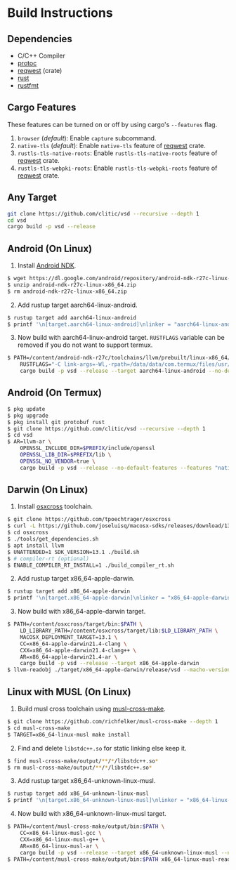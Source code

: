 # Build Instructions

## Dependencies

- C/C++ Compiler
- [protoc](https://github.com/protocolbuffers/protobuf)
- [reqwest](https://github.com/seanmonstar/reqwest#requirements) (crate)
- [rust](https://www.rust-lang.org)
- [rustfmt](https://github.com/rust-lang/rustfmt)

## Cargo Features

These features can be turned on or off by using cargo's `--features` flag.

1. `browser` (*default*): Enable `capture` subcommand.
2. `native-tls` (*default*): Enable `native-tls` feature of [reqwest] crate.
3. `rustls-tls-native-roots`: Enable `rustls-tls-native-roots` feature of [reqwest] crate.
4. `rustls-tls-webpki-roots`: Enable `rustls-tls-webpki-roots` feature of [reqwest] crate.

## Any Target

```bash
git clone https://github.com/clitic/vsd --recursive --depth 1
cd vsd
cargo build -p vsd --release
```

## Android (On Linux)

1. Install [Android NDK](https://developer.android.com/ndk/downloads).

```bash
$ wget https://dl.google.com/android/repository/android-ndk-r27c-linux-x86_64.zip
$ unzip android-ndk-r27c-linux-x86_64.zip
$ rm android-ndk-r27c-linux-x86_64.zip
```

2. Add rustup target aarch64-linux-android.

```bash
$ rustup target add aarch64-linux-android
$ printf '\n[target.aarch64-linux-android]\nlinker = "aarch64-linux-android25-clang"\n' >> $HOME/.cargo/config.toml
```

3. Now build with aarch64-linux-android target. `RUSTFLAGS` variable can be removed if you do not want to support termux.

```bash
$ PATH=/content/android-ndk-r27c/toolchains/llvm/prebuilt/linux-x86_64/bin:$PATH \
    RUSTFLAGS="-C link-args=-Wl,-rpath=/data/data/com.termux/files/usr/lib -C link-args=-Wl,--enable-new-dtags" \
    cargo build -p vsd --release --target aarch64-linux-android --no-default-features --features "rustls-tls"
```

## Android (On Termux)

```bash
$ pkg update
$ pkg upgrade
$ pkg install git protobuf rust
$ git clone https://github.com/clitic/vsd --recursive --depth 1
$ cd vsd
$ AR=llvm-ar \
    OPENSSL_INCLUDE_DIR=$PREFIX/include/openssl
    OPENSSL_LIB_DIR=$PREFIX/lib \
    OPENSSL_NO_VENDOR=true \
    cargo build -p vsd --release --no-default-features --features "native-tls"
```

## Darwin (On Linux)

1. Install [osxcross](https://github.com/tpoechtrager/osxcross) toolchain.

```bash
$ git clone https://github.com/tpoechtrager/osxcross
$ curl -L https://github.com/joseluisq/macosx-sdks/releases/download/13.1/MacOSX13.1.sdk.tar.xz -o osxcross/tarballs/MacOSX13.1.sdk.tar.xz
$ cd osxcross
$ ./tools/get_dependencies.sh
$ apt install llvm
$ UNATTENDED=1 SDK_VERSION=13.1 ./build.sh
$ # compiler-rt (optional)
$ ENABLE_COMPILER_RT_INSTALL=1 ./build_compiler_rt.sh
```

2. Add rustup target x86_64-apple-darwin.

```bash
$ rustup target add x86_64-apple-darwin
$ printf '\n[target.x86_64-apple-darwin]\nlinker = "x86_64-apple-darwin21.4-clang"\n' >> $HOME/.cargo/config.toml
```

3. Now build with x86_64-apple-darwin target.

```bash
$ PATH=/content/osxcross/target/bin:$PATH \
    LD_LIBRARY_PATH=/content/osxcross/target/lib:$LD_LIBRARY_PATH \
    MACOSX_DEPLOYMENT_TARGET=13.1 \
    CC=x86_64-apple-darwin21.4-clang \
    CXX=x86_64-apple-darwin21.4-clang++ \
    AR=x86_64-apple-darwin21.4-ar \
    cargo build -p vsd --release --target x86_64-apple-darwin
$ llvm-readobj ./target/x86_64-apple-darwin/release/vsd --macho-version-min --needed-libs
```

## Linux with MUSL (On Linux)

1. Build musl cross toolchain using [musl-cross-make](https://github.com/richfelker/musl-cross-make).

```bash
$ git clone https://github.com/richfelker/musl-cross-make --depth 1
$ cd musl-cross-make
$ TARGET=x86_64-linux-musl make install
```

2. Find and delete `libstdc++.so` for static linking else keep it.

```bash
$ find musl-cross-make/output/**/*/libstdc++.so*
$ rm musl-cross-make/output/**/*/libstdc++.so*
```

3. Add rustup target x86_64-unknown-linux-musl.

```bash
$ rustup target add x86_64-unknown-linux-musl
$ printf '\n[target.x86_64-unknown-linux-musl]\nlinker = "x86_64-linux-musl-gcc"\n' >> $HOME/.cargo/config.toml
```

4. Now build with x86_64-unknown-linux-musl target.

```bash
$ PATH=/content/musl-cross-make/output/bin:$PATH \
    CC=x86_64-linux-musl-gcc \
    CXX=x86_64-linux-musl-g++ \
    AR=x86_64-linux-musl-ar \
    cargo build -p vsd --release --target x86_64-unknown-linux-musl --no-default-features --features "browser,rustls-tls-webpki-roots"
$ PATH=/content/musl-cross-make/output/bin:$PATH x86_64-linux-musl-readelf ./target/x86_64-unknown-linux-musl/release/vsd --dynamic
```

[reqwest]: https://docs.rs/reqwest/latest/reqwest/#optional-features
